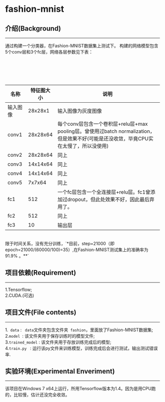 # fashion-mnist
## 介绍(Background)
------
通过构建一个分类器，在Fashion-MNIST数据集上测试下。
构建的网络模型包含5个conv层和3个fc层，网络各层参数见下表：
<br>
<table>
<thead><tr><th>名称</th><th>特征图大小</th><th>说明</th></tr></thead>
        <tr>
            <td>输入图像</td>
            <td>28x28x1</td>
            <td>输入图像为灰度图像</td>
        </tr>
         <tr>
            <td>conv1</td>
            <td>28x28x64</td>
            <td>每个conv层包含一个卷积层+relu层+max pooling层。曾使用过batch normalization，但是效果不好(可能是还没收敛，毕竟CPU实在太慢了，所以没使用)</td>
        </tr>
         <tr>
            <td>conv2</td>
            <td>28x28x64</td>
            <td>同上</td>
        </tr>
         <tr>
            <td>conv3</td>
            <td>14x14x64</td>
            <td>同上</td>
        </tr>
         <tr>
            <td>conv4</td>
            <td>14x14x64</td>
            <td>同上</td>
        </tr>
         <tr>
            <td>conv5</td>
            <td>7x7x64</td>
            <td>同上</td>
        </tr>
          <tr>
            <td>fc1</td>
            <td>512</td>
            <td>一个fc层包含一个全连接层+relu层。fc1曾添加过dropout，但此处效果不好，因此最后弃用了。</td>
        </tr>
          <tr>
            <td>fc2</td>
            <td>512</td>
            <td>同上</td>
        </tr>
          <tr>
            <td>fc3</td>
            <td>10</td>
            <td>输出层</td>
        </tr>
</table>
<br>
限于时间关系，没有充分训练，`*目前，step=21000（即epoch=21000/(60000/100)=35）,在Fashion-MNIST测试集上的准确率为91.9% 。**`

## 项目依赖(Requirement)
-----

1.Tensorflow;<br>
2.CUDA.(可选)<br>

## 项目文件(File contents)
-----

1.` data` : ` data`文件夹包含文件夹` fashion`，里面放了Fashion-MNIST数据集;<br>
2.`model `: 该文件夹用于保存训练时的模型文件;<br>
3.`trained_model` : 该文件夹用于存放训练完成后的模型;<br>
4.`train.py ` : 运行该py文件来训练模型，训练完成后会进行测试，输出测试错误率.<br>

## 实验环境(Experimental Enveriment)
-----
该项目在Windows 7 x64上运行，所用Tensorflow版本为1.4。因为是用CPU跑的，比较慢，估计还没完全收敛。
